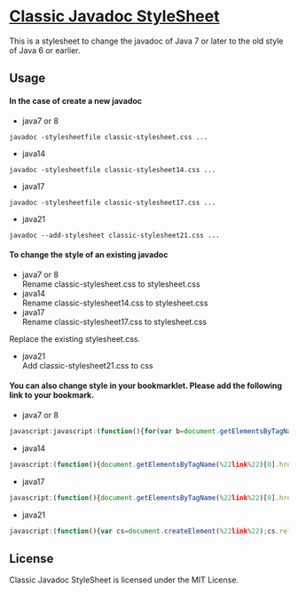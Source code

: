 [Classic Javadoc StyleSheet](https://junk-box.github.io/classic-javadoc-stylesheet/)
=====================================================================

This is a stylesheet to change the javadoc of Java 7 or later to the old style of Java 6 or earlier.

Usage
------------

#### In the case of create a new javadoc
- java7 or 8  
```
javadoc -stylesheetfile classic-stylesheet.css ... 
```
- java14  
```
javadoc -stylesheetfile classic-stylesheet14.css ... 
```
- java17  
```
javadoc -stylesheetfile classic-stylesheet17.css ... 
```
- java21  
```
javadoc --add-stylesheet classic-stylesheet21.css ... 
```

#### To change the style of an existing javadoc
- java7 or 8  
Rename classic-stylesheet.css to stylesheet.css
- java14  
Rename classic-stylesheet14.css to stylesheet.css
- java17  
Rename classic-stylesheet17.css to stylesheet.css

Replace the existing stylesheet.css.

- java21  
Add classic-stylesheet21.css to css


#### You can also change style in your bookmarklet. Please add the following link to your bookmark.  
- java7 or 8  
```js
javascript:javascript:(function(){for(var b=document.getElementsByTagName(%22frame%22),a=0;a<b.length;a++){var c=b[a].name;if(%22packageListFrame%22==c||%22packageFrame%22==c||%22classFrame%22==c)b[a].contentWindow.document.getElementsByTagName(%22link%22)[0].href=%22https://junk-box.github.io/classic-javadoc-stylesheet/classic-stylesheet.css%22}})();
```
- java14  
```js
javascript:(function(){document.getElementsByTagName(%22link%22)[0].href=%22https://junk-box.github.io/classic-javadoc-stylesheet/classic-stylesheet14.css%22;})()
```
- java17  
```js
javascript:(function(){document.getElementsByTagName(%22link%22)[0].href=%22https://junk-box.github.io/classic-javadoc-stylesheet/classic-stylesheet17.css%22;})()
```
- java21  
```js
javascript:(function(){var cs=document.createElement(%22link%22);cs.rel=%22stylesheet%22;cs.type=%22text/css%22;cs.title=%22Style%22;cs.href=%22https://junk-box.github.io/classic-javadoc-stylesheet/classic-stylesheet21.css%22;document.getElementsByTagName(%22head%22)[0].appendChild(cs);})()
```

License
------------

Classic Javadoc StyleSheet is licensed under the MIT License.  
